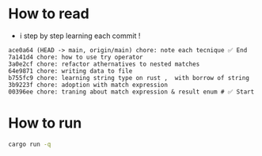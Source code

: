 # How to read

- i step by step learning each commit !

```
ace0a64 (HEAD -> main, origin/main) chore: note each tecnique ✅ End
7a141d4 chore: how to use try operator
3a0e2cf chore: refactor athernatives to nested matches
64e9871 chore: writing data to file
b755fc9 chore: learning string type on rust ,  with borrow of string
3b9223f chore: adoption with match expression
00396ee chore: traning about match expression & result enum # ✅ Start
```

# How to run
```sh
cargo run -q
```
